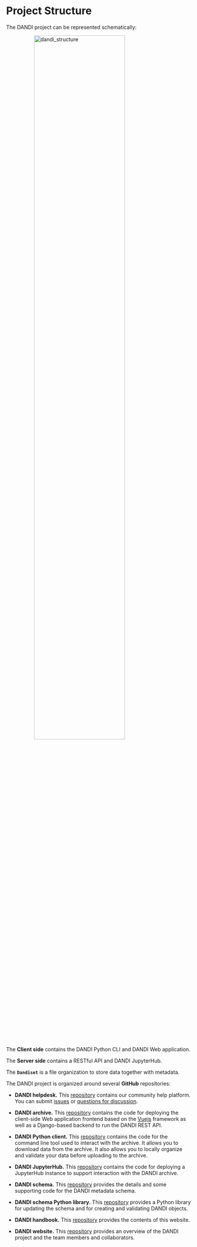 # Project Structure

The DANDI project can be represented schematically:

<img src="../img/dandi_structure.svg"
alt="dandi_structure"
style="width: 70%; height: auto; display: block; margin-left: auto; margin-right: auto;"/>

The **Client side** contains the DANDI Python CLI and DANDI Web application.

The **Server side** contains a RESTful API and DANDI JupyterHub.

The **`Dandiset`** is a file organization to store data together with metadata.

The DANDI project is organized around several **GitHub** repositories:


* **DANDI helpdesk.** This [repository](https://github.com/dandi/helpdesk)
  contains our community help platform. You can submit [issues](https://github.com/dandi/helpdesk/issues/new/choose)
  or [questions for discussion](https://github.com/dandi/helpdesk/discussions).

* **DANDI archive.** This [repository](https://github.com/dandi/dandi-archive)
  contains the code for deploying the client-side Web application frontend based on the [Vuejs](https://vuejs.org/)
  framework as well as a Django-based backend to run the DANDI REST API.

* **DANDI Python client.** This [repository](https://github.com/dandi/dandi-cli)
  contains the code for the command line tool used to interact with the archive. It allows you to download data from the
  archive. It also allows you to locally organize and validate your data before uploading to the archive.

* **DANDI JupyterHub.** This [repository](https://github.com/dandi/dandi-hub)
  contains the code for deploying a JupyterHub instance to support interaction with the DANDI archive.

* **DANDI schema.** This [repository](https://github.com/dandi/schema)
  provides the details and some supporting code for the DANDI metadata schema.

* **DANDI schema Python library.** This [repository](https://github.com/dandi/dandi-schema)
  provides a Python library for updating the schema and for creating and validating DANDI objects.

* **DANDI handbook.** This [repository](https://github.com/dandi/handbook)
  provides the contents of this website.

* **DANDI website.** This [repository](https://github.com/dandi/dandi.github.io)
  provides an overview of the DANDI project and the team members and collaborators.
